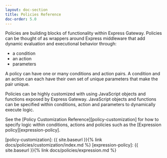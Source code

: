```yaml
---
layout: doc-section
title: Policies Reference
doc-order: 5.0
---
```

Policies are building blocks of functionality within Express Gateway. Policies can be thought of as wrappers around Express middleware that add dynamic evaluation and executional behavior through:
- a condition
- an action
- parameters

A policy can have one or many conditions and action pairs.  A condition and an action can each have their own set of unique parameters that make the pair unique.

Policies can be highly customized with using JavaScript objects and functions exposed by Express Gateway. JavaScript objects and functions can be specified within conditions, action and parameters to dynamically execute logic.

See the [Policy Customization Reference][policy-customization] for how to specify logic within conditions, actions and policies such as the [Expression policy][expression-policy].

[policy-customization]: {{ site.baseurl }}{% link docs/policies/customization/index.md %}
[expression-policy]: {{ site.baseurl }}{% link docs/policies/expression.md %}
